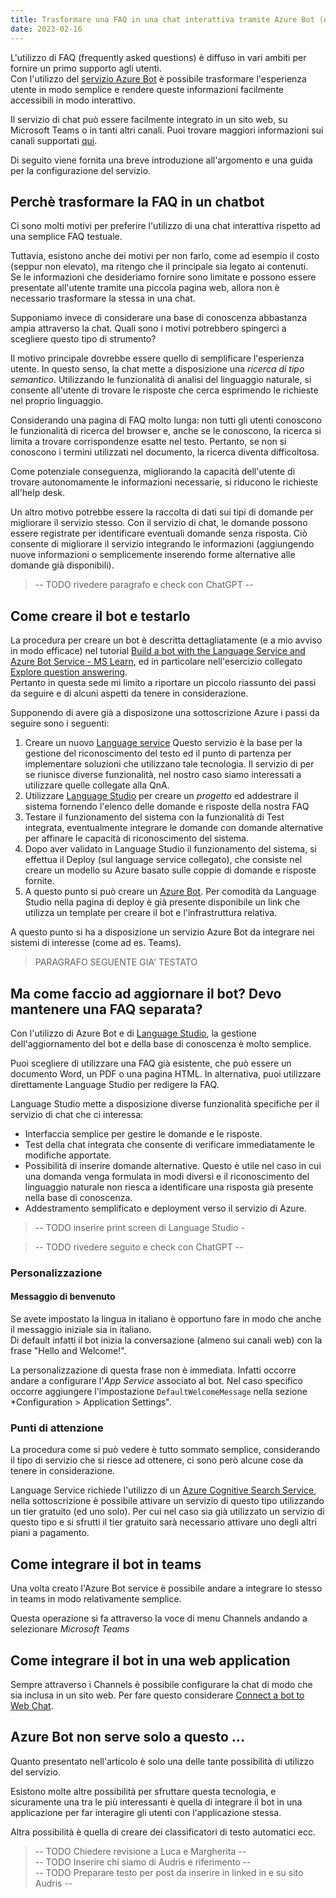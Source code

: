 ```yaml
---
title: Trasformare una FAQ in una chat interattiva tramite Azure Bot (e Teams)
date: 2023-02-16
---
```


L'utilizzo di FAQ (frequently asked questions) è diffuso in vari ambiti per
fornire un primo supporto agli utenti.  
Con l'utilizzo del [servizio Azure Bot](https://azure.microsoft.com/products/bot-services/) è possibile trasformare l'esperienza utente in modo semplice e rendere queste informazioni facilmente accessibili in modo interattivo.

Il servizio di chat può essere facilmente integrato in un sito web, su Microsoft Teams o in tanti altri canali. Puoi trovare maggiori informazioni sui canali supportati [qui](https://learn.microsoft.com/azure/bot-service/bot-service-manage-channels?view=azure-bot-service-4.0).

Di seguito viene fornita una breve introduzione all'argomento e una guida
per la configurazione del servizio.

## Perchè trasformare la FAQ in un chatbot

Ci sono molti motivi per preferire l'utilizzo di una chat interattiva rispetto ad una semplice FAQ testuale.  

Tuttavia, esistono anche dei motivi per non farlo, come ad esempio il costo (seppur non elevato), ma ritengo che il principale sia legato ai contenuti.  
Se le informazioni che desideriamo fornire sono limitate
e possono essere presentate all'utente tramite una piccola pagina web, allora non è necessario trasformare la stessa in una chat.

Supponiamo invece di considerare una base di conoscenza abbastanza ampia attraverso la chat. Quali sono i motivi potrebbero spingerci a scegliere questo tipo di strumento?

Il motivo principale dovrebbe essere quello di semplificare l'esperienza utente.
In questo senso, la chat mette a disposizione una *ricerca di tipo semantico*.
Utilizzando le funzionalità di analisi del linguaggio naturale, si consente all'utente di trovare le risposte che cerca esprimendo le richieste nel proprio linguaggio.  

Considerando una pagina di FAQ molto lunga: non tutti gli utenti conoscono le funzionalità di ricerca del browser e, anche se le conoscono, la ricerca si limita a trovare corrispondenze esatte nel testo. Pertanto, se non si conoscono i termini utilizzati nel documento, la ricerca diventa difficoltosa.

Come potenziale conseguenza, migliorando la capacità dell'utente di trovare autonomamente le informazioni necessarie, si riducono le richieste all'help desk.

Un altro motivo potrebbe essere la raccolta di dati sui tipi di domande per migliorare il servizio stesso. Con il servizio di chat, le domande possono essere registrate per identificare eventuali domande senza risposta. Ciò consente di migliorare il servizio integrando le informazioni (aggiungendo nuove informazioni o semplicemente inserendo forme alternative alle domande già disponibili).

> -- TODO rivedere paragrafo e check con ChatGPT --

## Come creare il bot e testarlo

La procedura per creare un bot è descritta dettagliatamente (e a mio avviso in modo efficace) nel tutorial
[Build a bot with the Language Service and Azure Bot Service - MS Learn](https://learn.microsoft.com/en-us/training/modules/build-faq-chatbot-qna-maker-azure-bot-service/), 
ed in particolare nell'esercizio collegato
[Explore question answering](https://microsoftlearning.github.io/AI-900-AIFundamentals/instructions/04d-create-a-bot.html).  
Pertanto in questa sede mi limito a riportare un piccolo riassunto dei passi da seguire e
di alcuni aspetti da tenere in considerazione.

Supponendo di avere già a disposizone una sottoscrizione Azure i passi da seguire sono i seguenti:

1) Creare un nuovo [Language service](https://learn.microsoft.com/en-us/azure/cognitive-services/language-service/overview)
   Questo servizio è la base per la gestione del riconoscimento del testo ed il punto di partenza
   per implementare soluzioni che utilizzano tale tecnologia. Il servizio di per se riunisce diverse funzionalità,
   nel nostro caso siamo interessati a utilizzare quelle collegate alla QnA.
2) Utilizzare [Language Studio](https://language.cognitive.azure.com/home) per creare un *progetto* ed addestrare il sistema
   fornendo l'elenco delle domande e risposte della nostra FAQ
3) Testare il funzionamento del sistema con la funzionalità di Test integrata, eventualmente integrare le domande con
   domande alternative per affinare le capacità di riconoscimento del sistema.
4) Dopo aver validato in Language Studio il funzionamento del sistema, si effettua il Deploy (sul language service collegato), che consiste
   nel creare un modello su Azure basato sulle coppie di domande e risposte fornite.
5) A questo punto si può creare un [Azure Bot](https://learn.microsoft.com/en-us/azure/bot-service/?view=azure-bot-service-4.0).
   Per comodità da Language Studio nella pagina di deploy è già presente disponibile un link
   che utilizza un template per creare il bot e l'infrastruttura relativa.

A questo punto si ha a disposizione un servizio Azure Bot da integrare nei sistemi di interesse (come ad es. Teams).

> PARAGRAFO SEGUENTE GIA' TESTATO
## Ma come faccio ad aggiornare il bot? Devo mantenere una FAQ separata?

Con l'utilizzo di Azure Bot e di [Language Studio](https://language.cognitive.azure.com/home), la gestione dell'aggiornamento del bot e della base di conoscenza è molto semplice.

Puoi scegliere di utilizzare una FAQ già esistente, che può essere un documento Word, un PDF o una pagina HTML. In alternativa, puoi utilizzare direttamente Language Studio per redigere la FAQ.

Language Studio mette a disposizione diverse funzionalità specifiche per il servizio di chat che ci interessa:

- Interfaccia semplice per gestire le domande e le risposte.
- Test della chat integrata che consente di verificare immediatamente le modifiche apportate.
- Possibilità di inserire domande alternative. Questo è utile nel caso in cui una domanda venga formulata in modi diversi e il riconoscimento del linguaggio naturale non riesca a identificare una risposta già presente nella base di conoscenza.
- Addestramento semplificato e deployment verso il servizio di Azure.

> -- TODO inserire print screen di Language Studio - 


> -- TODO rivedere seguito e check con ChatGPT --

### Personalizzazione

#### Messaggio di benvenuto

Se avete impostato la lingua in italiano è opportuno fare in modo che anche il messaggio iniziale sia in italiano.  
Di default infatti il bot inizia la conversazione (almeno sui canali web) con la frase "Hello and Welcome!".

La personalizzazione di questa frase non è immediata. Infatti occorre andare a configurare l'*App Service* associato
al bot. Nel caso specifico occorre aggiungere l'impostazione `DefaultWelcomeMessage` nella sezione *Configuration > Application Settings".





### Punti di attenzione

La procedura come si può vedere è tutto sommato semplice, considerando il tipo di servizio che si riesce ad ottenere,
ci sono però alcune cose da tenere in considerazione.

Language Service richiede l'utilizzo di un [Azure Cognitive Search Service](https://learn.microsoft.com/azure/search/search-what-is-azure-search), nella sottoscrizione è possibile attivare un servizio di questo tipo utilizzando un tier gratuito (ed uno solo). Per cui nel caso sia già utilizzato un servizio di questo tipo e si sfrutti il tier gratuito sarà necessario attivare uno degli altri piani a pagamento.

## Come integrare il bot in teams

Una volta creato l'Azure Bot service è possibile andare a integrare lo stesso in teams in modo relativamente semplice.

Questa operazione si fa attraverso la voce di menu Channels andando a selezionare *Microsoft Teams*

## Come integrare il bot in una web application

Sempre attraverso i Channels è possibile configurare la chat di modo che sia inclusa in un sito web.
Per fare questo considerare [Connect a bot to Web Chat](https://learn.microsoft.com/azure/bot-service/bot-service-channel-connect-webchat?view=azure-bot-service-4.0#get-your-bot-secret-key).

## Azure Bot non serve solo a questo ...

Quanto presentato nell'articolo è solo una delle tante possibilità di utilizzo del servizio.

Esistono molte altre possibilità per sfruttare questa tecnologia, e sicuramente una tra le più
interessanti è quella di integrare il bot in una applicazione per far interagire
gli utenti con l'applicazione stessa.

Altra possibilità è quella di creare dei classificatori di testo automatici ecc.

> -- TODO Chiedere revisione a Luca e Margherita --  
> -- TODO Inserire chi siamo di Audris e riferimento --  
> -- TODO Preparare testo per post da inserire in linked in e su sito Audris --
